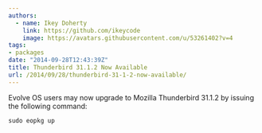 ```yaml
---
authors:
  - name: Ikey Doherty
    link: https://github.com/ikeycode
    image: https://avatars.githubusercontent.com/u/53261402?v=4
tags:
- packages
date: "2014-09-28T12:43:39Z"
title: Thunderbird 31.1.2 Now Available
url: /2014/09/28/thunderbird-31-1-2-now-available/
---
```


Evolve OS users may now upgrade to Mozilla Thunderbird 31.1.2 by issuing the following command:
<!-- more -->
```
sudo eopkg up
```